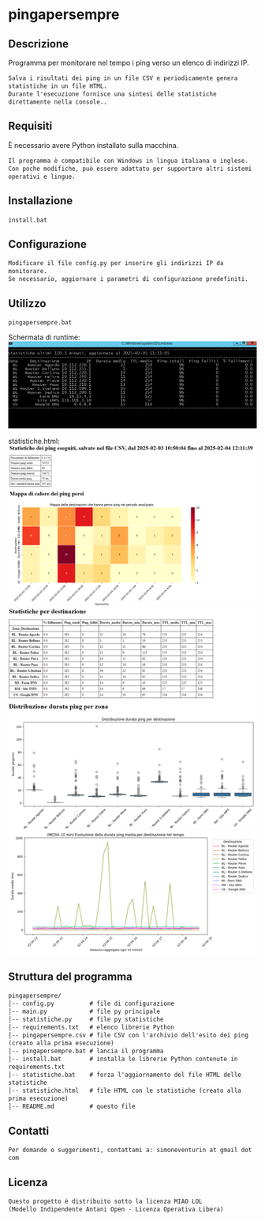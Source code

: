 # pingapersempre

## Descrizione
Programma per monitorare nel tempo i ping verso un elenco di indirizzi IP.
```
Salva i risultati dei ping in un file CSV e periodicamente genera statistiche in un file HTML.
Durante l'esecuzione fornisce una sintesi delle statistiche direttamente nella console..
```

## Requisiti
È necessario avere Python installato sulla macchina.
```
Il programma è compatibile con Windows in lingua italiana o inglese.
Con poche modifiche, può essere adattato per supportare altri sistemi operativi e lingue.
```

## Installazione
```
install.bat
```

## Configurazione
```
Modificare il file config.py per inserire gli indirizzi IP da monitorare.
Se necessario, aggiornare i parametri di configurazione predefiniti.
```

## Utilizzo
```
pingapersempre.bat
```
Schermata di runtime:
![Schermata di runtime](images/runtime.png)

statistiche.html:
![statistiche_1.png](images/statistiche_1.png)
![statistiche_2.png](images/statistiche_2.png)
![statistiche_3.png](images/statistiche_3.png)



## Struttura del programma

```
pingapersempre/
│-- config.py          # file di configurazione
│-- main.py            # file py principale
│-- statistiche.py     # file py statistiche
│-- requirements.txt   # elenco librerie Python
│-- pingapersempre.csv # file CSV con l'archivio dell'esito dei ping (creato alla prima esecuzione)
│-- pingapersempre.bat # lancia il programma
│-- install.bat        # installa le librerie Python contenute in requirements.txt
│-- statistiche.bat    # forza l'aggiornamento del file HTML delle statistiche
│-- statistiche.html   # file HTML con le statistiche (creato alla prima esecuzione)
│-- README.md          # questo file
```

## Contatti
```
Per domande o suggerimenti, contattami a: simoneventurin at gmail dot com
```

## Licenza
```
Questo progetto è distribuito sotto la licenza MIAO LOL
(Modello Indipendente Antani Open - Licenza Operativa Libera)
```

